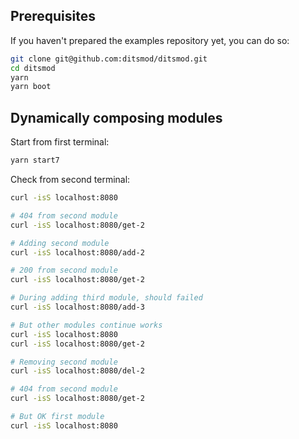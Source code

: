 ## Prerequisites

If you haven't prepared the examples repository yet, you can do so:

```bash
git clone git@github.com:ditsmod/ditsmod.git
cd ditsmod
yarn
yarn boot
```

## Dynamically composing modules

Start from first terminal:

```bash
yarn start7
```

Check from second terminal:

```bash
curl -isS localhost:8080

# 404 from second module
curl -isS localhost:8080/get-2

# Adding second module
curl -isS localhost:8080/add-2

# 200 from second module
curl -isS localhost:8080/get-2

# During adding third module, should failed
curl -isS localhost:8080/add-3

# But other modules continue works
curl -isS localhost:8080
curl -isS localhost:8080/get-2

# Removing second module
curl -isS localhost:8080/del-2

# 404 from second module
curl -isS localhost:8080/get-2

# But OK first module
curl -isS localhost:8080
```
